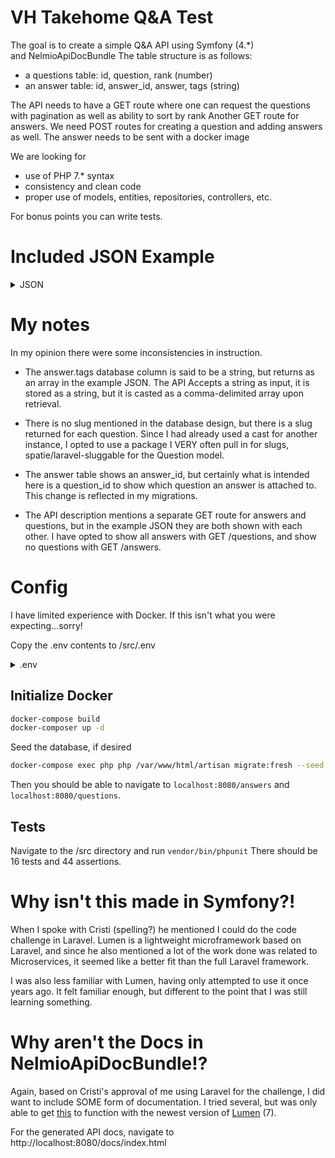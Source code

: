 # VH Takehome Q&A Test

The goal is to create a simple Q&A API using Symfony (4.\*) and NelmioApiDocBundle
The table structure is as follows:

- a questions table: id, question, rank (number)
- an answer table: id, answer_id, answer, tags (string)

The API needs to have a GET route where one can request the questions with pagination as well as ability to sort by rank
Another GET route for answers.
We need POST routes for creating a question and adding answers as well.
The answer needs to be sent with a docker image

We are looking for

- use of PHP 7.\* syntax
- consistency and clean code
- proper use of models, entities, repositories, controllers, etc.

For bonus points you can write tests.

# Included JSON Example

<details>
  <summary>JSON</summary>

```json
[
  {
    "id": 1,
    "question": "Question 1",
    "answers": [
      {
        "id": 1,
        "answer": "Answer 1",
        "rank": 3
      },
      {
        "id": 2,
        "answer": "Answer 2",
        "rank": 2
      }
    ],
    "tags": ["a", "b", "c"],
    "slug": "question_1"
  },
  {
    "id": 2,
    "question": "Question 2",
    "answers": [
      {
        "id": 1,
        "answer": "Answer 1",
        "rank": 3
      }
    ],
    "tags": ["a", "c"],
    "slug": "question_2"
  },
  {
    "id": 3,
    "question": "Question 3",
    "answers": [
      {
        "id": 1,
        "answer": "test",
        "rank": 3
      },
      {
        "id": 2,
        "answer": "test",
        "rank": 2
      }
    ],
    "tags": ["a"],
    "slug": "question_3"
  },
  {
    "id": 4,
    "question": "Question 4",
    "answers": [
      {
        "id": 1,
        "answer": "Answer 1",
        "rank": 3
      },
      {
        "id": 2,
        "answer": "Answer 2",
        "rank": 2
      },
      {
        "id": 3,
        "answer": "Answer 3",
        "rank": 2
      }
    ],
    "tags": ["c"],
    "slug": "question_4"
  },
  {
    "id": 5,
    "question": "Question 5",
    "answers": [
      {
        "id": 1,
        "answer": "Answer 1",
        "rank": 1
      },
      {
        "id": 2,
        "answer": "Answer 2",
        "rank": 4
      }
    ],
    "tags": ["d"],
    "slug": "question_5"
  },
  {
    "id": 6,
    "question": "Question 6",
    "answers": [
      {
        "id": 1,
        "answer": "Answer 1",
        "rank": 5
      }
    ],
    "tags": ["a", "b"],
    "slug": "question_6"
  }
]
```

</details>

# My notes

In my opinion there were some inconsistencies in instruction.

- The answer.tags database column is said to be a string, but returns as an array in the example JSON. The API Accepts a string as input, it is stored as a string, but it is casted as a comma-delimited array upon retrieval.

- There is no slug mentioned in the database design, but there is a slug returned for each question. Since I had already used a cast for another instance, I opted to use a package I VERY often pull in for slugs, spatie/laravel-sluggable for the Question model.

- The answer table shows an answer_id, but certainly what is intended here is a question_id to show which question an answer is attached to. This change is reflected in my migrations.

- The API description mentions a separate GET route for answers and questions, but in the example JSON they are both shown with each other. I have opted to show all answers with GET /questions, and show no questions with GET /answers.

# Config

I have limited experience with Docker. If this isn't what you were expecting...sorry!

Copy the .env contents to /src/.env

<details>
  <summary>.env</summary>

```env
APP_NAME="Vehicle History Q&A Challenge"
APP_ENV=local
APP_KEY=
APP_DEBUG=true
APP_URL=http://localhost:8080
APP_TIMEZONE=UTC

LOG_CHANNEL=stack
LOG_SLACK_WEBHOOK_URL=

DB_CONNECTION=mysql
DB_HOST=mysql
DB_PORT=3306
DB_DATABASE=homestead
DB_USERNAME=homestead
DB_PASSWORD=secret

CACHE_DRIVER=file
QUEUE_CONNECTION=sync
```

</details>

## Initialize Docker

```bash
docker-compose build
docker-composer up -d
```

Seed the database, if desired

```bash
docker-compose exec php php /var/www/html/artisan migrate:fresh --seed
```

Then you should be able to navigate to `localhost:8080/answers` and `localhost:8080/questions`.

## Tests

Navigate to the /src directory and run `vendor/bin/phpunit`
There should be 16 tests and 44 assertions.

# Why isn't this made in Symfony?!

When I spoke with Cristi (spelling?) he mentioned I could do the code challenge in Laravel. Lumen is a lightweight microframework based on Laravel, and since he also mentioned a lot of the work done was related to Microservices, it seemed like a better fit than the full Laravel framework.

I was also less familiar with Lumen, having only attempted to use it once years ago. It felt familiar enough, but different to the point that I was still learning something.

# Why aren't the Docs in NelmioApiDocBundle!?

Again, based on Cristi's approval of me using Laravel for the challenge, I did want to include SOME form of documentation. I tried several, but was only able to get [this](https://github.com/mpociot/laravel-apidoc-generator) to function with the newest version of [Lumen](https://lumen.laravel.com/) (7).

For the generated API docs, navigate to http://localhost:8080/docs/index.html
